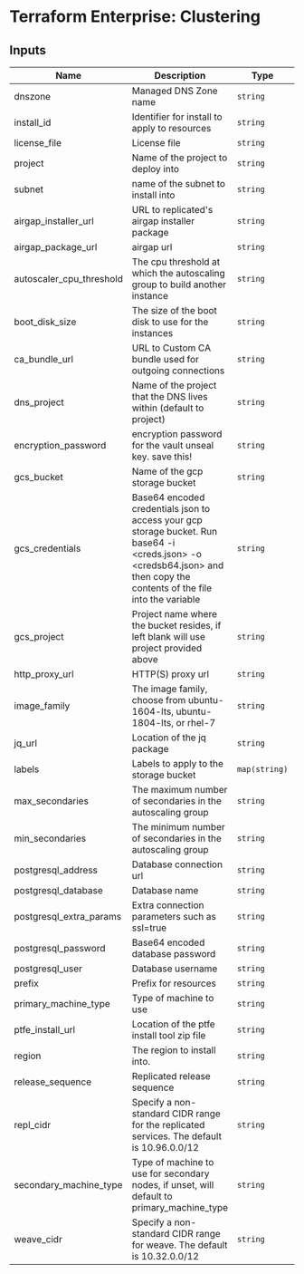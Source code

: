 # Terraform Enterprise: Clustering

## Inputs

| Name | Description | Type | Default | Required |
|------|-------------|------|---------|:-----:|
| dnszone | Managed DNS Zone name | `string` | n/a | yes |
| install\_id | Identifier for install to apply to resources | `string` | n/a | yes |
| license\_file | License file | `string` | n/a | yes |
| project | Name of the project to deploy into | `string` | n/a | yes |
| subnet | name of the subnet to install into | `string` | n/a | yes |
| airgap\_installer\_url | URL to replicated's airgap installer package | `string` | `"https://install.terraform.io/installer/replicated-v5.tar.gz"` | no |
| airgap\_package\_url | airgap url | `string` | `"none"` | no |
| autoscaler\_cpu\_threshold | The cpu threshold at which the autoscaling group to build another instance | `string` | `"0.7"` | no |
| boot\_disk\_size | The size of the boot disk to use for the instances | `string` | `40` | no |
| ca\_bundle\_url | URL to Custom CA bundle used for outgoing connections | `string` | `"none"` | no |
| dns\_project | Name of the project that the DNS lives within (default to project) | `string` | `""` | no |
| encryption\_password | encryption password for the vault unseal key. save this! | `string` | `""` | no |
| gcs\_bucket | Name of the gcp storage bucket | `string` | `""` | no |
| gcs\_credentials | Base64 encoded credentials json to access your gcp storage bucket. Run base64 -i <creds.json> -o <credsb64.json> and then copy the contents of the file into the variable | `string` | `""` | no |
| gcs\_project | Project name where the bucket resides, if left blank will use project provided above | `string` | `""` | no |
| http\_proxy\_url | HTTP(S) proxy url | `string` | `"none"` | no |
| image\_family | The image family, choose from ubuntu-1604-lts, ubuntu-1804-lts, or rhel-7 | `string` | `"ubuntu-1804-lts"` | no |
| jq\_url | Location of the jq package | `string` | `"https://github.com/stedolan/jq/releases/download/jq-1.5/jq-linux64"` | no |
| labels | Labels to apply to the storage bucket | `map(string)` | `{}` | no |
| max\_secondaries | The maximum number of secondaries in the autoscaling group | `string` | `"3"` | no |
| min\_secondaries | The minimum number of secondaries in the autoscaling group | `string` | `"1"` | no |
| postgresql\_address | Database connection url | `string` | `""` | no |
| postgresql\_database | Database name | `string` | `""` | no |
| postgresql\_extra\_params | Extra connection parameters such as ssl=true | `string` | `""` | no |
| postgresql\_password | Base64 encoded database password | `string` | `""` | no |
| postgresql\_user | Database username | `string` | `"none"` | no |
| prefix | Prefix for resources | `string` | `"tfe-"` | no |
| primary\_machine\_type | Type of machine to use | `string` | `"n1-standard-4"` | no |
| ptfe\_install\_url | Location of the ptfe install tool zip file | `string` | `"https://install.terraform.io/installer/ptfe-0.1.zip"` | no |
| region | The region to install into. | `string` | `"us-central1"` | no |
| release\_sequence | Replicated release sequence | `string` | `"latest"` | no |
| repl\_cidr | Specify a non-standard CIDR range for the replicated services. The default is 10.96.0.0/12 | `string` | `""` | no |
| secondary\_machine\_type | Type of machine to use for secondary nodes, if unset, will default to primary\_machine\_type | `string` | `"n1-standard-4"` | no |
| weave\_cidr | Specify a non-standard CIDR range for weave. The default is 10.32.0.0/12 | `string` | `""` | no |

